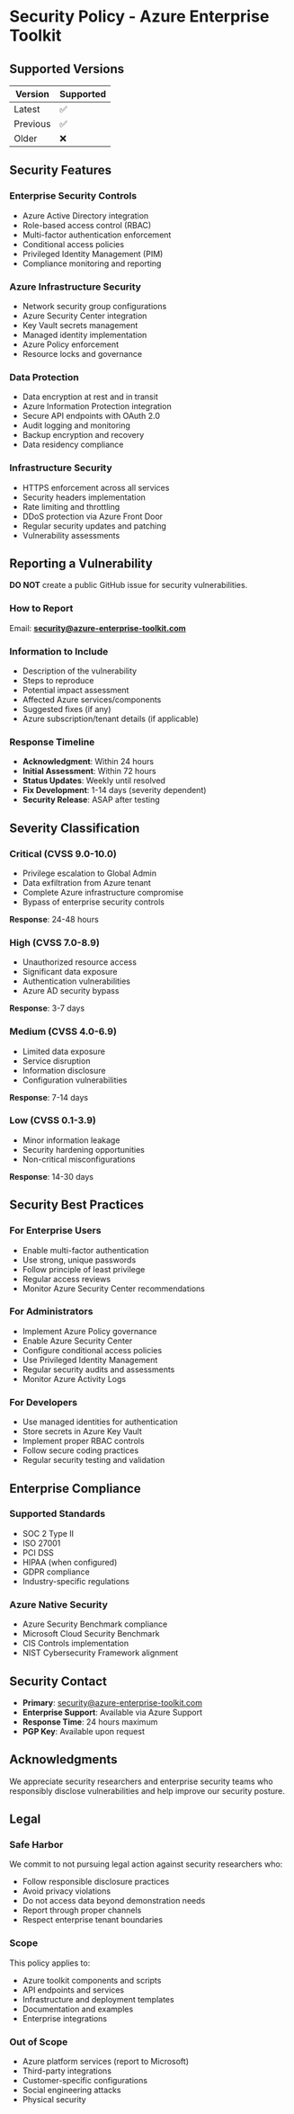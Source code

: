 # Security Policy - Azure Enterprise Toolkit

## Supported Versions

| Version | Supported          |
| ------- | ------------------ |
| Latest  | :white_check_mark: |
| Previous| :white_check_mark: |
| Older   | :x:                |

## Security Features

### Enterprise Security Controls
- Azure Active Directory integration
- Role-based access control (RBAC)
- Multi-factor authentication enforcement
- Conditional access policies
- Privileged Identity Management (PIM)
- Compliance monitoring and reporting

### Azure Infrastructure Security
- Network security group configurations
- Azure Security Center integration
- Key Vault secrets management
- Managed identity implementation
- Azure Policy enforcement
- Resource locks and governance

### Data Protection
- Data encryption at rest and in transit
- Azure Information Protection integration
- Secure API endpoints with OAuth 2.0
- Audit logging and monitoring
- Backup encryption and recovery
- Data residency compliance

### Infrastructure Security
- HTTPS enforcement across all services
- Security headers implementation
- Rate limiting and throttling
- DDoS protection via Azure Front Door
- Regular security updates and patching
- Vulnerability assessments

## Reporting a Vulnerability

**DO NOT** create a public GitHub issue for security vulnerabilities.

### How to Report
Email: **security@azure-enterprise-toolkit.com**

### Information to Include
- Description of the vulnerability
- Steps to reproduce
- Potential impact assessment
- Affected Azure services/components
- Suggested fixes (if any)
- Azure subscription/tenant details (if applicable)

### Response Timeline
- **Acknowledgment**: Within 24 hours
- **Initial Assessment**: Within 72 hours
- **Status Updates**: Weekly until resolved
- **Fix Development**: 1-14 days (severity dependent)
- **Security Release**: ASAP after testing

## Severity Classification

### Critical (CVSS 9.0-10.0)
- Privilege escalation to Global Admin
- Data exfiltration from Azure tenant
- Complete Azure infrastructure compromise
- Bypass of enterprise security controls

**Response**: 24-48 hours

### High (CVSS 7.0-8.9)
- Unauthorized resource access
- Significant data exposure
- Authentication vulnerabilities
- Azure AD security bypass

**Response**: 3-7 days

### Medium (CVSS 4.0-6.9)
- Limited data exposure
- Service disruption
- Information disclosure
- Configuration vulnerabilities

**Response**: 7-14 days

### Low (CVSS 0.1-3.9)
- Minor information leakage
- Security hardening opportunities
- Non-critical misconfigurations

**Response**: 14-30 days

## Security Best Practices

### For Enterprise Users
- Enable multi-factor authentication
- Use strong, unique passwords
- Follow principle of least privilege
- Regular access reviews
- Monitor Azure Security Center recommendations

### For Administrators
- Implement Azure Policy governance
- Enable Azure Security Center
- Configure conditional access policies
- Use Privileged Identity Management
- Regular security audits and assessments
- Monitor Azure Activity Logs

### For Developers
- Use managed identities for authentication
- Store secrets in Azure Key Vault
- Implement proper RBAC controls
- Follow secure coding practices
- Regular security testing and validation

## Enterprise Compliance

### Supported Standards
- SOC 2 Type II
- ISO 27001
- PCI DSS
- HIPAA (when configured)
- GDPR compliance
- Industry-specific regulations

### Azure Native Security
- Azure Security Benchmark compliance
- Microsoft Cloud Security Benchmark
- CIS Controls implementation
- NIST Cybersecurity Framework alignment

## Security Contact

- **Primary**: security@azure-enterprise-toolkit.com
- **Enterprise Support**: Available via Azure Support
- **Response Time**: 24 hours maximum
- **PGP Key**: Available upon request

## Acknowledgments

We appreciate security researchers and enterprise security teams who responsibly disclose vulnerabilities and help improve our security posture.

## Legal

### Safe Harbor
We commit to not pursuing legal action against security researchers who:
- Follow responsible disclosure practices
- Avoid privacy violations
- Do not access data beyond demonstration needs
- Report through proper channels
- Respect enterprise tenant boundaries

### Scope
This policy applies to:
- Azure toolkit components and scripts
- API endpoints and services
- Infrastructure and deployment templates
- Documentation and examples
- Enterprise integrations

### Out of Scope
- Azure platform services (report to Microsoft)
- Third-party integrations
- Customer-specific configurations
- Social engineering attacks
- Physical security